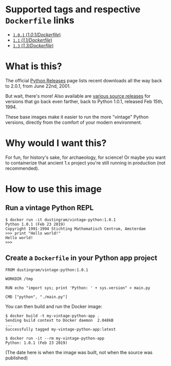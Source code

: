 # Supported tags and respective `Dockerfile` links

- [`1.0.1` (*1.0.1/Dockerfile*)](https://github.com/di/vintage-python/blob/master/1.0.1/Dockerfile)
- [`1.1` (*1.1/Dockerfile*)](https://github.com/di/vintage-python/blob/master/1.1/Dockerfile)
- [`1.3` (*1.3/Dockerfile*)](https://github.com/di/vintage-python/blob/master/1.3/Dockerfile)

# What is this?

The official [Python Releases](https://www.python.org/downloads/) page lists recent downloads all the way back to 2.0.1, from June 22nd, 2001.

But wait, there's more! Also available are [various source
releases](https://legacy.python.org/download/releases/src/) for versions that
go back even farther, back to Python 1.0.1, released Feb 15th, 1994.

These base images make it easier to run the more "vintage" Python versions, directly from the comfort of your modern environment.

# Why would I want this?

For fun, for history's sake, for archaeology, for science! Or maybe you want to containerize that ancient 1.x project you're still running in production (not recommended).

# How to use this image

## Run a vintage Python REPL

```
$ docker run -it dustingram/vintage-python:1.0.1
Python 1.0.1 (Feb 23 2019)
Copyright 1991-1994 Stichting Mathematisch Centrum, Amsterdam
>>> print "Hello world!"
Hello world!
>>>
```

## Create a `Dockerfile` in your Python app project

```
FROM dustingram/vintage-python:1.0.1

WORKDIR /tmp

RUN echo "import sys; print 'Python: ' + sys.version" > main.py

CMD ["python", "./main.py"]
```

You can then build and run the Docker image:

```
$ docker build -t my-vintage-python-app .
Sending build context to Docker daemon  2.048kB
...
Successfully tagged my-vintage-python-app:latest

$ docker run -it --rm my-vintage-python-app
Python: 1.0.1 (Feb 23 2019)
```

(The date here is when the image was built, not when the source was published)
